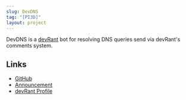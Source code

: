 ```yaml
---
slug: DevDNS
tag: "[PI3D]"
layout: project
---
```


DevDNS is a [devRant](https://devrant.com) bot for resolving DNS queries send via devRant's comments system.

## Links
 - [GitHub](https://github.com/Ewpratten/devDNS)
 - [Announcement](https://devrant.com/collabs/2163502)
 - [devRant Profile](https://devrant.com/users/devDNS)